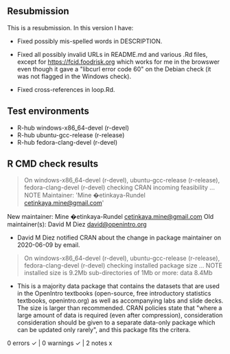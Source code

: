 ## Resubmission
This is a resubmission. In this version I have:

* Fixed possibly mis-spelled words in DESCRIPTION.

* Fixed all possibly invalid URLs in README.md and various .Rd files, 
  except for https://fcid.foodrisk.org which works for me in the browswer even 
  though it gave a "libcurl error code 60" on the Debian check (it was not 
  flagged in the Windows check).
  
* Fixed cross-references in loop.Rd.
  
## Test environments
- R-hub windows-x86_64-devel (r-devel)
- R-hub ubuntu-gcc-release (r-release)
- R-hub fedora-clang-devel (r-devel)

## R CMD check results
> On windows-x86_64-devel (r-devel), ubuntu-gcc-release (r-release), fedora-clang-devel (r-devel)
  checking CRAN incoming feasibility ... NOTE
  Maintainer: 'Mine �etinkaya-Rundel <cetinkaya.mine@gmail.com>'
  
  New maintainer:
    Mine �etinkaya-Rundel <cetinkaya.mine@gmail.com>
  Old maintainer(s):
    David M Diez <david@openintro.org>
  
  * David M Diez notified CRAN about the change in package maintainer on 
  2020-06-09 by email.

> On windows-x86_64-devel (r-devel), ubuntu-gcc-release (r-release), fedora-clang-devel (r-devel)
  checking installed package size ... NOTE
    installed size is  9.2Mb
    sub-directories of 1Mb or more:
      data   8.4Mb
  
  * This is a majority data package that contains the datasets that are used 
  in the OpenIntro textbooks (open-source, free introductory statistics 
  textbooks, openintro.org) as well as accompanying labs and slide decks.
  The size is larger than recommended. CRAN policies state that "where a large 
  amount of data is required (even after compression), consideration
  consideration should be given to a separate data-only package which can be
  updated only rarely", and this package fits the critera.

0 errors ✓ | 0 warnings ✓ | 2 notes x
